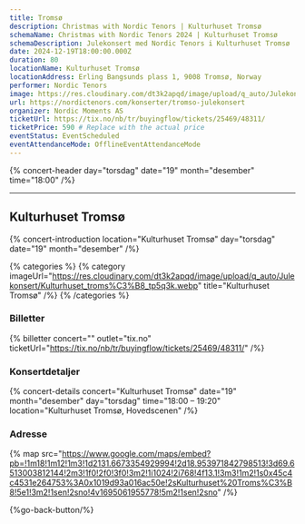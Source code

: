 ```yaml
---
title: Tromsø
description: Christmas with Nordic Tenors | Kulturhuset Tromsø
schemaName: Christmas with Nordic Tenors 2024 | Kulturhuset Tromsø
schemaDescription: Julekonsert med Nordic Tenors i Kulturhuset Tromsø
date: 2024-12-19T18:00:00.000Z
duration: 80
locationName: Kulturhuset Tromsø
locationAddress: Erling Bangsunds plass 1, 9008 Tromsø, Norway
performer: Nordic Tenors
image: https://res.cloudinary.com/dt3k2apqd/image/upload/q_auto/Julekonsert/schema_-_Kulturhuset_Troms%C3%B8_wxeeve.webp
url: https://nordictenors.com/konserter/tromso-julekonsert
organizer: Nordic Moments AS
ticketUrl: https://tix.no/nb/tr/buyingflow/tickets/25469/48311/
ticketPrice: 590 # Replace with the actual price
eventStatus: EventScheduled
eventAttendanceMode: OfflineEventAttendanceMode
---
```


{% concert-header day="torsdag" date="19" month="desember" time="18:00" /%}

---

## Kulturhuset Tromsø

{% concert-introduction location="Kulturhuset Tromsø" day="torsdag" date="19" month="desember" /%}

{% categories %}
{% category imageUrl="https://res.cloudinary.com/dt3k2apqd/image/upload/q_auto/Julekonsert/Kulturhuset_troms%C3%B8_tp5q3k.webp" title="Kulturhuset Tromsø" /%}
{% /categories %}

### Billetter

{% billetter concert="" outlet="tix.no" ticketUrl="https://tix.no/nb/tr/buyingflow/tickets/25469/48311/" /%}

### Konsertdetaljer

{% concert-details concert="Kulturhuset Tromsø" date="19" month="desember" day="torsdag" time="18:00 – 19:20" location="Kulturhuset Tromsø, Hovedscenen" /%}

### Adresse

{% map src="https://www.google.com/maps/embed?pb=!1m18!1m12!1m3!1d2131.6673354929994!2d18.953971842798513!3d69.6513003812144!2m3!1f0!2f0!3f0!3m2!1i1024!2i768!4f13.1!3m3!1m2!1s0x45c4c4531e264753%3A0x1019d93a016ac50e!2sKulturhuset%20Troms%C3%B8!5e1!3m2!1sen!2sno!4v1695061955778!5m2!1sen!2sno" /%}

{%go-back-button/%}
